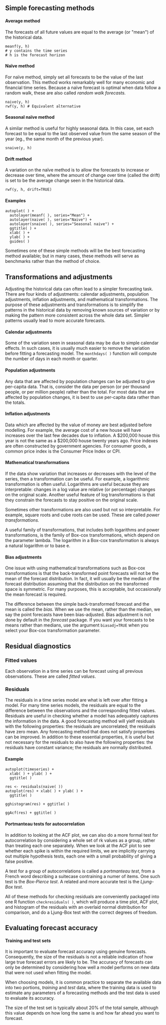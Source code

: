 ## Simple forecasting methods

#### Average method
The forecasts of all future values are equal to the average (or "mean") of the historical data.
```
meanf(y, h)
# y contains the time series
# h is the forecast horizon
```
#### Naïve method
For naïve method, simply set all forecasts to be the value of the last observation. This method works remarkably well for many
economic and financial time series. Because a naïve forecast is optimal when data follow a random walk, these are also called
*random walk forecasts.*
```
naive(y, h)
rwf(y, h) # Equivalent alternative
```
#### Seasonal naïve method
A similar method is useful for highly seasonal data. In this case, set each forecast to be equal to the last observed value
from the same season of the year (eg., the same month of the previous year).
```
snaive(y, h)
```
#### Drift method
A variation on the naïve method is to allow the forecasts to increase or decrease over time, where the amount of change over
time (called the drift) is set to be the average change seen in the historical data.
```
rwf(y, h, drift=TRUE)
```
#### Examples
```
autoplot( ) +
  autolayer(meanf( ), series="Mean") +
  autolayer(naive( ), series="Naive") +
  autolayer(snaive( ), series="Seasonal naive") +
  ggtitle( ) +
  xlab( ) +
  ylab( ) +
  guides( )
```
Sometimes one of these simple methods will be the best forecasting method available; but in many cases, these methods
will serve as benchmarks rather than the method of choice.

## Transformations and adjustments
Adjusting the historical data can often lead to a simpler forecasting task. There are four kinds of adjustments: calendar 
adjustments, population adjustments, inflation adjustments, and mathematical transformations. The purpose of these 
adjustments and transformations is to simplify the patterns in the historical data by removing known sources of variation
or by making the pattern more consistent across the whole data set. Simpler patterns usually lead to more accurate 
forecasts.
#### Calendar adjustments
Some of the variation seen in seasonal data may be due to simple calendar effects. In such cases, it is usually much easier 
to remove the variation before fitting a forecasting model. The ```monthdays( )``` function will compute the number of 
days in each month or quarter.
#### Population adjustments
Any data that are affected by population changes can be adjusted to give per-capita data. That is, consider the data per
person (or per thousand people, or per million people) rather than the total. For most data that are affected by 
population changes, it is best to use per-capita data rather than the totals.
#### Inflation adjustments
Data which are affected by the value of money are best adjusted before modelling. For example, the average cost of a new
house will have increases over the last few decades due to inflation. A $200,000 house this year is not the same as a
$200,000 house twenty years ago. Price indexes are often constructed by government agencies. For consumer goods, a common
price index is the Consumer Price Index or CPI.
#### Mathematical transformations
If the data show variation that increases or decreases with the level of the series, then a transformation can be useful.
For example, a logarithmic transformation is often useful. Logarithms are useful because they are interpretable: changes
in a log value are relative (or percentage) changes on the original scale. Another useful feature of log transformations
is that they constrain the forecasts to stay positive on the original scale.

Sometimes other transformations are also used but not so interpretable. For example, square roots and cube roots can be
used. These are called *power transformations.*

A useful family of transformations, that includes both logarithms and power transformations, is the family of Box-cox
transformations, which depend on the parameter lambda. The logarithm in a Box-cox transformation is always a natural
logarithm or to base e.
#### Bias adjustments
One issue with using mathematical transformations such as Box-cox transformations is that the back-transformed point
forecasts will not be the mean of the forecast distribution. In fact, it will usually be the median of the forecast
distribution assuming that the distribution on the transformed space is symmetric. For many purposes, this is acceptable,
but occasionally the mean forecast is required.

The difference between the simple back-transformed forecast and the mean is called the *bias.* When we use the mean, rather
than the median, we say the point forecasts have been bias-adjusted. Bias adjustment is not done by default in the *forecast*
package. If you want your forecasts to be means rather than medians, use the argument ```biasadj=TRUE``` when you select
your Box-cox transformation parameter.

## Residual diagnostics

### Fitted values
Each observation in a time series can be forecast using all previous observations. These are called *fitted values*.
### Residuals
The residuals in a time series model are what is left over after fitting a model. For many time series models, the residuals
are equal to the difference between the observations and the corresponding fitted values. Residuals are useful in checking
whether a model has adequately captures the information in the data. A good forecasting method will yielf residuals with the
following properties: the residuals are uncorrelated; the residuals have zero mean. Any forecasting method that does not satisfy
properties can be improved. In addition to these essential properties, it is useful but not necessary for the residuals to also
have the following properties: the residuals have constant variance; the residuals are normally distributed.
#### Example
```
autoplot(timeseries) +
  xlab( ) + ylab( ) +
  ggtitle( )
  
res <- residuals(naive( ))
autoplot(res) + xlab( ) + ylab( ) +
  ggtitle( )

gghistogram(res) + ggtitle( )

ggAcf(res) + ggtitle( )
```
#### Portmanteau tests for autocorrelation
In addition to looking at the ACF plot, we can also do a more formal test for autocorrelation by considering a whole set of rk
values as a group, rather than treating each one separately. When we look at the ACF plot to see whether each spike is within
the required limits, we are implicitly carrying out multiple hypothesis tests, each one with a small probability of giving a false
positive.

A test for a group of autocorrelations is called a *portmanteau test*, from a French word describing a suitecase contraining a
numer of items. One such test is the *Box-Pierce test*. A related and more accurate test is the *Ljung-Box test*.

All of these methods for checking residuals are conveniently packaged into one R function ```checkresiduals( )```, which will
produce a time plot, ACF plot, and histogram of the residuals with an overlaid normal distribution for comparison, and do a
Ljung-Box test with the correct degrees of freedom.

## Evaluating forecast accuracy

#### Training and test sets
It is important to evaluate forecast accuracy using genuine forecasts. Consequently, the size of the residuals is not a reliable
indication of how large true forecast errors are likely to be. The accuracy of forecasts can only be determined by considering
how well a model performs on new data that were not used when fitting the model.

When choosing models, it is common practice to separate the available data into two portions, *training* and *test* data, where the
training data is used to estimate any parameters of a forecasting methods and the test data is used to evaluate its accuracy.

The size of the test set is typically about 20% of the total sample, although this value depends on how long the same is and how
far ahead you want to forecast.

